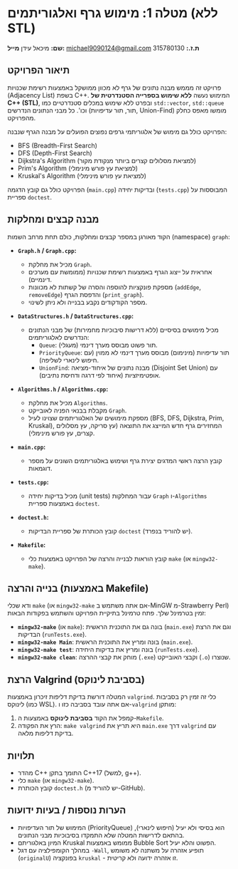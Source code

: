 # מטלה 1: מימוש גרף ואלגוריתמים (ללא STL)

**שם:** מיכאל עידן
**מייל:** michael9090124@gmail.com
**ת.ז.:** 315780130 

## תיאור הפרויקט

פרויקט זה מממש מבנה נתונים של גרף לא מכוון ממושקל באמצעות רשימת שכנויות (Adjacency List) בשפת C++.
המימוש נעשה **ללא שימוש בספרייה הסטנדרטית של C++ (STL)**, ובפרט ללא שימוש במכלים סטנדרטיים כמו `std::vector`, `std::queue` וכו'. כל מבני הנתונים הנדרשים (תור, תור עדיפויות, Union-Find) מומשו מאפס כחלק מהפרויקט.

הפרויקט כולל גם מימוש של אלגוריתמי גרפים נפוצים הפועלים על מבנה הגרף שנבנה:
* BFS (Breadth-First Search)
* DFS (Depth-First Search)
* Dijkstra's Algorithm (למציאת מסלולים קצרים ביותר מנקודת מקור)
* Prim's Algorithm (למציאת עץ פורש מינימלי)
* Kruskal's Algorithm (למציאת עץ פורש מינימלי)

הפרויקט כולל גם קובץ הדגמה (`main.cpp`) ובדיקות יחידה (`tests.cpp`) המבוססות על ספריית `doctest`.

## מבנה קבצים ומחלקות

הקוד מאורגן במספר קבצים ומחלקות, כולם תחת מרחב השמות (namespace) `graph`:

* **`Graph.h` / `Graph.cpp`:**
    * מכיל את מחלקת `Graph`.
    * אחראית על ייצוג הגרף באמצעות רשימת שכנויות (ממומשת עם מערכים דינמיים).
    * מספקת פונקציות להוספה והסרה של קשתות לא מכוונות (`addEdge`, `removeEdge`) והדפסת הגרף (`print_graph`).
    * מספר הקודקודים נקבע בבנייה ולא ניתן לשינוי.

* **`DataStructures.h` / `DataStructures.cpp`:**
    * מכיל מימושים בסיסיים (ללא דרישות סיבוכיות מחמירות) של מבני הנתונים הנדרשים לאלגוריתמים:
        * `Queue`: תור פשוט מבוסס מערך דינמי (מעגלי).
        * `PriorityQueue`: תור עדיפויות (מינימום) מבוסס מערך דינמי לא ממוין (עם חיפוש לינארי לשליפה).
        * `UnionFind`: מבנה נתונים של איחוד-מציאה (Disjoint Set Union) עם אופטימיזציות (איחוד לפי דרגה ודחיסת נתיבים).

* **`Algorithms.h` / `Algorithms.cpp`:**
    * מכיל את מחלקת `Algorithms`.
    * מקבלת בבנאי הפניה לאובייקט `Graph`.
    * מספקת מימושים של האלגוריתמים שצוינו לעיל (BFS, DFS, Dijkstra, Prim, Kruskal), המחזירים גרף חדש המייצג את התוצאה (עץ סריקה, עץ מסלולים קצרים, עץ פורש מינימלי).

* **`main.cpp`:**
    * קובץ הרצה ראשי המדגים יצירת גרף ושימוש באלגוריתמים השונים על מספר דוגמאות.

* **`tests.cpp`:**
    * מכיל בדיקות יחידה (unit tests) עבור המחלקות `Graph` ו-`Algorithms` באמצעות ספריית `doctest`.

* **`doctest.h`:**
    * קובץ הכותרת של ספריית הבדיקות `doctest` (יש להוריד בנפרד).

* **`Makefile`:**
    * קובץ הוראות לבנייה והרצה של הפרויקט באמצעות כלי `make` (או `mingw32-make`).

## בנייה והרצה (באמצעות Makefile)

ודא שכלי `make` (או `mingw32-make` אם אתה משתמש ב-MinGW מ-Strawberry Perl) זמין בטרמינל שלך. פתח טרמינל בתיקיית הפרויקט והשתמש בפקודות הבאות:

* **`mingw32-make`** (או `make`): בונה גם את התוכנית הראשית (`main.exe`) וגם את הרצת הבדיקות (`runTests.exe`).
* **`mingw32-make Main`**: בונה ומריץ את התוכנית הראשית (`main.exe`).
* **`mingw32-make test`**: בונה ומריץ את בדיקות היחידה (`runTests.exe`).
* **`mingw32-make clean`**: מוחק את קבצי ההרצה (`.exe`) וקבצי האובייקט (`.o`) שנוצרו.

## הרצת Valgrind (בסביבת לינוקס)

המטלה דורשת בדיקת דליפות זיכרון באמצעות `valgrind`. כלי זה זמין רק בסביבות לינוקס (כמו WSL). אם אתה עובד בסביבה כזו ו-`valgrind` מותקן:

1.  קמפל את הקוד **בסביבת לינוקס** באמצעות ה-`Makefile`.
2.  הרץ את הפקודה: `make valgrind`
    היא תריץ את `main.exe` דרך `valgrind` עם בדיקת דליפות מלאה.

## תלויות

* מהדר C++ התומך בתקן C++17 (למשל, g++).
* כלי `make` (או `mingw32-make`).
* קובץ הכותרת `doctest.h` (יש להוריד מ-GitHub).

## הערות נוספות / בעיות ידועות

* המימוש של תור העדיפויות (PriorityQueue) הוא בסיסי ולא יעיל (חיפוש לינארי), בהתאם לדרישות המטלה שלא התמקדו בסיבוכיות מבני הנתונים.
* המיון באלגוריתם Kruskal ממומש באמצעות Bubble Sort הפשוט והלא יעיל.
* במהלך הקומפילציה עם דגל `-Wall`, תופיע אזהרה על משתנה לא משומש (`originalU`) בפונקציה `kruskal` - זו אזהרה ידועה ולא קריטית.
